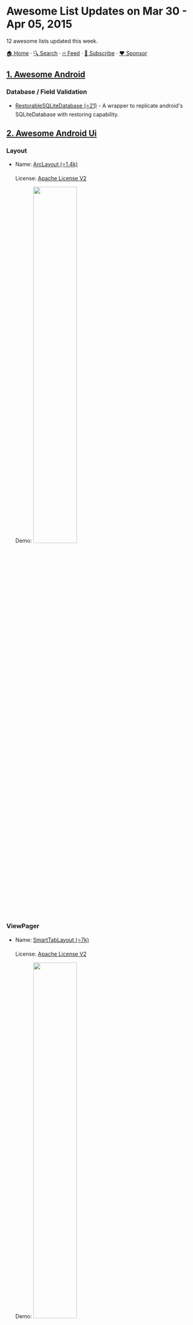 # Awesome List Updates on Mar 30 - Apr 05, 2015

12 awesome lists updated this week.

[🏠 Home](/README.md) · [🔍 Search](https://www.trackawesomelist.com/search/) · [🔥 Feed](https://www.trackawesomelist.com/week/rss.xml) · [📮 Subscribe](https://trackawesomelist.us17.list-manage.com/subscribe?u=d2f0117aa829c83a63ec63c2f&id=36a103854c) · [❤️  Sponsor](https://github.com/sponsors/theowenyoung)



## [1. Awesome Android](/content/JStumpp/awesome-android/week/README.md)

### Database / Field Validation

*   [RestorableSQLiteDatabase (⭐21)](https://github.com/yaa110/RestorableSQLiteDatabase) - A wrapper to replicate android's SQLiteDatabase with restoring capability.

## [2. Awesome Android Ui](/content/wasabeef/awesome-android-ui/week/README.md)

### Layout

- Name: [ArcLayout (⭐1.4k)](https://github.com/ogaclejapan/ArcLayout)

  License: [Apache License V2](https://www.apache.org/licenses/LICENSE-2.0)

  Demo: <img src="https://github.com/wasabeef/awesome-android-ui/raw/master/art/arclayout1.gif" width="49%">



### ViewPager

- Name: [SmartTabLayout (⭐7k)](https://github.com/ogaclejapan/SmartTabLayout)

  License: [Apache License V2](https://www.apache.org/licenses/LICENSE-2.0)

  Demo: <img src="https://github.com/wasabeef/awesome-android-ui/raw/master/art/smarttablayout.gif" width="49%">



## [3. Awesome Json](/content/burningtree/awesome-json/week/README.md)

### Browser Extensions

*   [JSONView](https://addons.mozilla.org/en-US/firefox/addon/jsonview/) ([github (⭐1.5k)](https://github.com/bhollis/jsonview)) - View JSON documents in the browser.

### Datasets

*   [countries (⭐5.9k)](https://github.com/mledoze/countries) - World countries.

### Differencing

*   [JSON-Patch (⭐1.7k)](https://github.com/Starcounter-Jack/JSON-Patch) - Lean and mean Javascript implementation of the JSON-Patch standard (RFC 6902). (Javascript)
*   [jiff (⭐604)](https://github.com/cujojs/jiff) - JSON Patch and diff based on rfc6902. (Javascript)
*   [json-patch-php (⭐111)](https://github.com/mikemccabe/json-patch-php) - implementation of JSON-patch (IETF RFC 6902) (PHP)
*   [dffptch (⭐170)](https://github.com/paldepind/dffptch) - A micro library for diffing and patching using a compact diff format. (Javascript)
*   [jsondiffpatch (⭐4.6k)](https://github.com/benjamine/jsondiffpatch) - Diff & patch for JavaScript objects. (Javascript)

### Editors

*   [JSONEdit](http://mb21.github.io/JSONedit/) - User friendly, visual editor built as an AngularJS directive.

### Format Extensions

*   [JsonML](http://www.jsonml.org/) - A compact format for transporting XML-based markup as JSON which allows it to be losslessly converted back to its original form.
*   [Collection+JSON](http://amundsen.com/media-types/collection/) - A read/write hypermedia-type designed to support management and querying of simple collections.
*   [JSON-stat (⭐22)](https://github.com/jsonstat/jsonstat) - Simple lightweight format for data dissemination.

### Frontend components

*   [JSON editor jQuery plugin (⭐560)](https://github.com/DavidDurman/FlexiJsonEditor) - component for you web apps/pages. (jQuery)
*   [jqTree](http://mbraak.github.io/jqTree/) - Widget for displaying a tree structure in html. (jQuery)

### Libraries

*   [ArduinoJson (⭐6.5k)](https://github.com/bblanchon/ArduinoJson) - An efficient library for embedded systems.
*   [JSON++ (⭐40)](https://github.com/tunnuz/json) - A self contained Flex/Bison parser for C++11.
*   [json11 (⭐2.5k)](https://github.com/dropbox/json11) - A tiny library for C++11.
*   [data.json](https://github.com/clojure/data.json) - parser/generator to/from Clojure data structures.
*   [Fast JSON Processor (⭐26k)](https://github.com/alibaba/fastjson)
*   [JSON-js (⭐8.6k)](https://github.com/douglascrockford/JSON-js) - JSON in JavaScript.
*   [JSONKit (⭐6.2k)](https://github.com/johnezang/JSONKit) - Objective-C library.
*   [Webmozart JSON (⭐357)](https://github.com/webmozart/json) - A robust decoder/encoder with support for schema validation.
*   [simplejson (⭐1.6k)](https://github.com/simplejson/simplejson) - A simple, fast, extensible encoder/decoder
*   [jsonpickle](http://jsonpickle.github.io/) - Library for serializing any arbitrary object graph.
*   [oj (⭐3.1k)](https://github.com/ohler55/oj) - A fast JSON parser and Object marshaller as a Ruby gem.
*   [jsonfx (⭐380)](https://github.com/jsonfx/jsonfx) - serialization framework for .NET.
*   [spray-json (⭐970)](https://github.com/spray/spray-json) - A lightweight, clean and simple implementation in Scala.
*   [SwiftyJSON (⭐22k)](https://github.com/SwiftyJSON/SwiftyJSON) - The better way to deal with data in Swift.

### Linters

*   [jsonlint (⭐1.9k)](https://github.com/zaach/jsonlint) - Parser and validator with a CLI. (Javascript)
*   [JSON Lint (⭐1.3k)](https://github.com/Seldaek/jsonlint) - PHP linter. (PHP)

### Online tools

*   [Collapsible JSON Formatter](http://www.bodurov.com/JsonFormatter/) - Formatter and Colorer of Raw Code.
*   [JSON Utils](http://jsonutils.com/) - Site for generating C#, VB.Net, and Javascript classes from JSON.
*   [jq play](https://jqplay.org/) - A playground for jq.

### Services

*   [Myjson](http://myjson.com/) - A simple store for your web or mobile app.

### Tutorials

*   [Introducing JSON](http://json.org/)

### Templates

*   [rabl (⭐3.7k)](https://github.com/nesquena/rabl) - General ruby templating with json, bson, xml, plist and msgpack support. (Ruby)
*   [json2html](http://json2html.com/) - HTML templating library with wrappers for both jQuery and Node.js. (Javascript)

### Testing

*   [JSON Test](http://www.jsontest.com/) - Testing platform for services utilizing JavaScript Object Notation (JSON).
*   [JSONassert (⭐960)](https://github.com/skyscreamer/JSONassert) - Write JSON unit tests in less code. Great for testing REST interfaces. (Java)
*   [JsonUnit (⭐847)](https://github.com/lukas-krecan/JsonUnit) - A library that simplifies JSON comparison in unit tests. It's strongly inspired by XmlUnit.

### Text Editor Plugins

*   [JSON Reformat (⭐172)](https://github.com/gongo/json-reformat) - Reformat tool.
*   [vim-json (⭐1.2k)](https://github.com/elzr/vim-json) - A better JSON for Vim: distinct highlighting of keywords vs values, JSON-specific (non-JS) warnings, quote concealing. Pathogen-friendly.

### Transformations

*   [json2json (⭐188)](https://github.com/joelvh/json2json) - Transform (reformat) structures from one to another. (Javascript)
*   [trans (⭐177)](https://github.com/gabesoft/trans) - The ultimate object transformer. (Javascript)
*   [osmtogeojson (⭐661)](https://github.com/tyrasd/osmtogeojson) - Converts OSM data to GeoJSON. (Javascript)
*   [JSONC (⭐645)](https://github.com/tcorral/JSONC) - JSON compressor and decompressor. (Javascript)
*   [json.human.js](http://marianoguerra.github.io/json.human.js/) - A small library to convert a JSON object into a human readable HTML representation that is easy to style for different purposes.
*   [JSONtoFoundation (⭐42)](https://github.com/fmscode/JSONtoFoundation) - OS X utility that converts a JSON object to a Foundation object that can be used in Cocoa/Cocoa Touch development. (Swift)

### Queries

*   [JSON Mask (⭐859)](https://github.com/nemtsov/json-mask) - Tiny language and engine for selecting specific parts of a JS object, hiding the rest. (Javascript)
*   [searchjs (⭐307)](https://github.com/deitch/searchjs) - A library for filtering based on a json SQL-like language.

### JSON Schema Tools

*   [prmd (⭐2.1k)](https://github.com/interagent/prmd) - Tools and doc generation for HTTP APIs.
*   [generate-schema (⭐1k)](https://github.com/Nijikokun/generate-schema) - Effortlessly convert your JSON Object to JSON Schema, Mongoose Schema, or a Generic template for quick documentation / upstart.
*   [jsonschema2pojo (⭐6.1k)](https://github.com/joelittlejohn/jsonschema2pojo) - Generates Java types and annotates those types for data-binding with Jackson 1.x or 2.x, Gson, etc.
*   [Matic (⭐174)](https://github.com/mattyod/matic) - Build tool for generating HTML documentation.

### JSON Schema Validators

*   [json-schema-benchmark (⭐380)](https://github.com/ebdrup/json-schema-benchmark) - Performance benchmark for Node.js validators.
*   [is-my-json-valid (⭐955)](https://github.com/mafintosh/is-my-json-valid) - A validator that uses code generation to be extremely fast.
*   [jsen (⭐156)](https://github.com/bugventure/jsen) - A validator built for speed.
*   [themis (⭐60)](https://github.com/playlyfe/themis) - A blazing fast validator.
*   [jsck (⭐158)](https://github.com/pandastrike/jsck) - JSON Schema Compiled checK.
*   [z-schema (⭐338)](https://github.com/zaggino/z-schema) - validator written in JavaScript for NodeJS and Browsers.
*   [jjv (⭐196)](https://github.com/acornejo/jjv) - Javascript Library for Schema Validation.
*   [request-validator (⭐0)](https://github.com/bugventure/request-validator) - Flexible request validator middleware for express and connect.
*   [tv4 (⭐1.2k)](https://github.com/geraintluff/tv4) - Tiny Validator.
*   [JSON Schema for PHP (⭐3.5k)](https://github.com/justinrainbow/json-schema) - PHP implementation of JSON schema.

## [4. Awesome Gametalks](/content/hzoo/awesome-gametalks/week/README.md)

### GDC Talks / Table of Contents

*   \[2014] [Building the Content that Drives the Counter-Strike: Global Offensive Economy](http://gdcvault.com/play/1021349/): Bronwen Grimes (Valve)
*   \[2013] [Building the Touchy-Feely World of Tearaway](http://www.gdcvault.com/play/1017845/): Rex Crowle (Media Molecule)

## [5. Awesome Courses](/content/prakhar1989/awesome-courses/week/README.md)

### Courses / Programming Languages / Compilers

*   [DMFP](http://cs.wheaton.edu/\~tvandrun/dmfp/) **Discrete Mathematics and Functional Programming** *Wheaton College* <img src="https://assets-cdn.github.com/images/icons/emoji/unicode/1f4f9.png" width="20" height="20" alt="Lecture Videos" title="Lecture Videos" /> <img src="https://assets-cdn.github.com/images/icons/emoji/unicode/1f4bb.png" width="20" height="20" alt="Assignments" title="Assignments" />
    *   A course that teaches discrete maths concepts with functional programming
    *   [Lecture Videos](http://cs.wheaton.edu/\~tvandrun/dmfp/)
    *   [Assignments](http://cs.wheaton.edu/\~tvandrun/dmfp/source.html)

## [6. Awesome Swift](/content/matteocrippa/awesome-swift/week/README.md)

### Core Data

*   [JSQCoreDataKit (⭐614)](https://github.com/jessesquires/JSQCoreDataKit) - A swifter Core Data stack.

## [7. Awesome Unity](/content/RyanNielson/awesome-unity/week/README.md)

### Utilities

*   [UnityToolbag (⭐1.6k)](https://github.com/nickgravelyn/unitytoolbag) - Collection of miscellaneous open source scripts and helpers for Unity 5.0.

## [8. Awesome Pascal](/content/Fr0sT-Brutal/awesome-pascal/week/README.md)

### General Libraries

*   [Spring4D](https://bitbucket.org/sglienke/spring4d). `[Delphi]` Open-source code library for Embarcadero Delphi 2010 and higher. It consists of a number of different modules that contain a base class library (common types, interface based collection types, reflection extensions) and a dependency injection framework. Includes Encryption Library.
    // *Collections and other containers using Generics and based on IEnumerable, probably more accurate and featured than RTL analogs; crypto: CRC, DES, MD5, SHA; file utils etc*

### Audio

*   [NewAC - New Audio Components](http://code.google.com/p/newac) (abandoned, list of forks on GH [here](https://github.com/search?l=Pascal\&o=desc\&q=newac\&s=updated\&type=Repositories)). `[Delphi]` Designed to help your Delphi programs perform different sound processing tasks. With NewAC you can play audio stored in many formats (wav, Ogg Vorbis, FLAC, Monkey Audio, WavPack, MP3, Windows WMA, DTS, AC-3 (Dolby Surround), VOB (DVD files)).
    // *Playback, recording, tag read/write, some audio editing tasks and conversions*

### Single controls

*   [VirtualTreeView (⭐564)](https://github.com/Virtual-TreeView/Virtual-TreeView). `[Delphi]` ([VirtualTreeView-Lazarus (⭐42)](https://github.com/blikblum/VirtualTreeView-Lazarus) port to FPC `[FPC]`). Treeview control built from ground up. Many years of development made it one of the most flexible and advanced tree controls available today.
    // *Extremely flexible visual component implementing virtual (callback-based) MVC paradigm. Could be also used as a listview or grid. Used in RAD Studio GUI.*

### Viewers

*   [ATViewer](https://sourceforge.net/projects/atviewer) ([mirror at GitHub (⭐44)](https://github.com/Alexey-T/ATViewer)). `[Delphi]` Delphi components to view various file types: text, binary, images, multimedia, webpages, etc.
    // *Used in Universal Viewer software. Could be used to display hex dumps, features fast display of unlimited size files/streams. Supports Total Commander Lister plugins.*

### Scripting

*   [Delphi-JavaScript](https://code.google.com/p/delphi-javascript). `[Delphi]` JavaScript engine for delphi based on Mozilla's Spidermonkey.
    // *Spidermonkey DLL required*

### Memory managers

*   [FastMM (⭐403)](https://github.com/pleriche/FastMM4). `[Delphi]` Lightning fast replacement memory manager for Embarcadero Delphi Win32 and Win64 applications that is not prone to memory fragmentation, and supports shared memory without the use of external .DLL files.
    // *Used as stock memory manager since 2006 but in simplified version. Provides powerful memory leak/corruption detection instruments.*

### System

*   [OmniThreadLibrary (⭐421)](https://github.com/gabr42/OmniThreadLibrary). `[Delphi]` Simple to use threading library for Delphi.
    // *Easy integration of async processes in your app*

### RAD Studio IDE plugins/wizards

*   [DDevExtensions (⭐107)](https://github.com/ahausladen/DDevExtensions). Extends the Delphi/C++Builder IDE by adding some new productivity features.
    // *Many useful IDE tweaks, must have.*
*   [VCL Fix Pack](https://www.idefixpack.de/blog/bugfix-units/vclfixpack-10/). Delphi unit that fixes VCL and RTL bugs at runtime by patching the original functions. If you want all IDE Fix Pack fixes in your application this unit is what you are looking for. Adding the unit to your project (Delphi and C++Builder) automatically installs the patches that are available for your Delphi/C++Builder version.
    // *Actual for Delphi/C++ 6..2009*

## [9. Awesome Cpp](/content/fffaraz/awesome-cpp/week/README.md)

### JSON

*   [json-voorhees (⭐126)](https://github.com/tgockel/json-voorhees) - JSON library for C++. Support for C++11. No dependencies, fast and dev-friendly. \[Apache2]

## [10. Awesome IoT Hybrid](/content/weblancaster/awesome-IoT-hybrid/week/README.md)

### Hybrid Mobile / Resources-websites-projects

*   [React-Native](http://facebook.github.io/react-native/)
*   [Crosswalk](https://crosswalk-project.org/)

## [11. Awesome Answers](/content/cyberglot/awesome-answers/week/README.md)

### Data Structures

*   [Are new data structures still being invented in computer science?](http://qr.ae/QHYgb)

### Functional Programming

*   [In what ways are the major modern functional languages different from each other?](http://qr.ae/QHK6v)
*   [What's new in purely functional data structures since Okasaki?](http://cstheory.stackexchange.com/a/1550/32199)
*   [Can an operating system be written in a functional language?](http://qr.ae/QHAOS)
*   [Why not be dependently typed?](http://stackoverflow.com/a/13241158/1766338)
*   [What is a monad?](http://stackoverflow.com/a/194207/1766338)
*   [Learning Lambda Calculus](http://math.stackexchange.com/a/30667)
*   [Is Category Theory useful for learning functional programming?](http://cs.stackexchange.com/a/3256/29071)
*   [When do you choose functional programming over object oriented? What are the typical problem definitions where functional programming is a better choice?](http://stackoverflow.com/questions/2078978/functional-programming-vs-object-oriented-programming)

### Learning to program

*   [How can I become a world-class coder in under three years?](http://qr.ae/E8UPT)
*   [What should every programmer know about security?](http://stackoverflow.com/q/2794016)
*   [What are some basic concepts that every engineering student should know?](http://qr.ae/k6Ekm)
*   [What technical details should a programmer of a web application consider before making the site public?](http://programmers.stackexchange.com/q/46716)

### Math

*   [Visually stunning math concepts which are easy to explain](http://math.stackexchange.com/questions/733754/visually-stunning-math-concepts-which-are-easy-to-explain)

### Programming Languages / Clojure

*   [Common programming mistakes for Clojure developers to avoid](http://stackoverflow.com/a/2021343/1766338)

### Programming Languages / Haskell

*   [Getting started with Haskell](http://stackoverflow.com/a/1016986/1766338)
*   [Update Map in Haskell](http://codereview.stackexchange.com/a/57850)

### Programming Languages / JavaScript

*   [How does “this” keyword work within a JavaScript object literal?](http://stackoverflow.com/a/134149/1766338)
*   [Use of .apply() with 'new' operator. Is this possible?](http://stackoverflow.com/a/1608546/1766338)
*   [Is JavaScript's “new” keyword considered harmful?](http://stackoverflow.com/a/383503/1766338)
*   [Is JavaScript 's “new” Keyword Considered Harmful (Part 2)?](http://stackoverflow.com/a/6375254/1766338)
*   [JavaScript inheritance and the constructor property](http://stackoverflow.com/a/8096017/1766338)
*   [Inheritence of variable properties](http://stackoverflow.com/a/15461601/1766338)
*   [How does JavaScript .prototype work?](http://stackoverflow.com/a/572996/1766338)
*   [JavaScript closures vs. anonymous functions](http://stackoverflow.com/a/12931785/1766338)
*   [Why does JavaScript need a style guide? (⭐128k)](https://github.com/airbnb/javascript/issues/102)

### Programming Languages / PHP

*   [Is PHP a badly designed programming language?](http://qr.ae/QVSuX)

### Programming Languages Theory / Ruby

*   [What makes a good programming language?](http://qr.ae/QHArY)
*   [What is referential transparency?](http://stackoverflow.com/a/9859966/565303)
*   [Research and open challenges in Programming Language Theory](http://cstheory.stackexchange.com/a/17870/32199)
*   [Why are there so many programming languages?](http://cs.stackexchange.com/a/458/29071)
*   [Uses of algebraic structures in theoretical computer science](http://cstheory.stackexchange.com/a/10929/32199)
*   [What is the difference between the statement "Everything is an object" when said about JavaScript and when said about Ruby?](http://qr.ae/Q973e)

## [12. Awesome Ruby](/content/markets/awesome-ruby/week/README.md)

### Cloud

*   [Fog (⭐4.3k)](https://github.com/fog/fog) - The Ruby cloud services library.

### Database Drivers

*   [Neography (⭐603)](https://github.com/maxdemarzi/neography) - A thin Ruby wrapper to the Neo4j Rest API.

### Implementations/Compilers

*   [JRuby (⭐3.7k)](https://github.com/jruby/jruby) - A Java implementation of the Ruby language.
*   [MRuby (⭐5.2k)](https://github.com/mruby/mruby) - Lightweight Ruby. Can be linked and embedded in your application.
*   [Opal (⭐4.8k)](https://github.com/opal/opal) - Ruby to Javascript compiler.
*   [Rubinius (⭐3.1k)](https://github.com/rubinius/rubinius) - An implementation of the Ruby programming language. Rubinius includes a bytecode virtual machine, Ruby syntax parser, bytecode compiler, generational garbage collector, just-in-time (JIT) native machine code compiler, and Ruby Core and Standard libraries.

### ORM/ODM

*   [Neo4j.rb](http://neo4jrb.io) - A Neo4j OGM (Object-Graph-Mapper) for use in Ruby on Rails and Rack frameworks heavily inspired by ActiveRecord.

### Queues and Messaging

*   [Shoryuken (⭐2k)](https://github.com/phstc/shoryuken) - A super efficient AWS SQS thread based message processor for Ruby.

### Security

*   [Rack::Attack (⭐5.4k)](https://github.com/kickstarter/rack-attack) - Rack middleware for blocking & throttling abusive requests.

---

- Prev: [Apr 06 - Apr 12, 2015](/content/2015/14/README.md)
- Next: [Mar 23 - Mar 29, 2015](/content/2015/12/README.md)